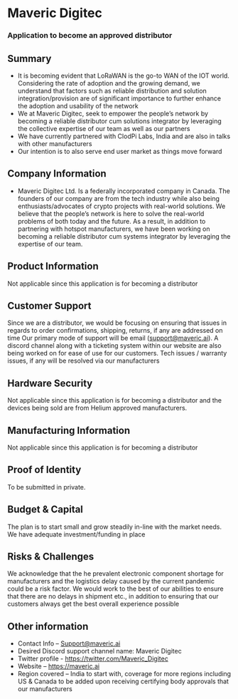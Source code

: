 # Maveric Digitec
### Application to become an approved distributor

## Summary
*	It is becoming evident that LoRaWAN is the go-to WAN of the IOT world. Considering the rate of adoption and the growing demand, we understand that factors such as reliable distribution and solution integration/provision are of significant importance to further enhance the adoption and usability of the network
*	We at Maveric Digitec, seek to empower the people’s network by becoming a reliable distributor cum solutions integrator by leveraging the collective expertise of our team as well as our partners
*	We have currently partnered with ClodPi Labs, India and are also in talks with other manufacturers
*	Our intention is to also serve end user market as things move forward


## Company Information
* Maveric Digitec Ltd. Is a federally incorporated company in Canada. The founders of our company are from the tech industry while also being enthusiasts/advocates of crypto projects with real-world solutions. We believe that the people’s network is here to solve the real-world problems of both today and the future. As a result, in addition to partnering with hotspot manufacturers, we have been working on becoming a reliable distributor cum systems integrator by leveraging the expertise of our team. 

## Product Information
Not applicable since this application is for becoming a distributor

## Customer Support
Since we are a distributor, we would be focusing on ensuring that issues in regards to order confirmations, shipping, returns, if any are addressed on time
Our primary mode of support will be email (support@maveric.ai). A discord channel along with a ticketing system within our website are also being worked on for ease of use for our customers.
Tech issues / warranty issues, if any will be resolved via our manufacturers

## Hardware Security
Not applicable since this application is for becoming a distributor and the devices being sold are from Helium approved manufacturers.

## Manufacturing Information
Not applicable since this application is for becoming a distributor

## Proof of Identity

To be submitted in private.

## Budget & Capital
The plan is to start small and grow steadily in-line with the market needs. We have adequate investment/funding in place 

## Risks & Challenges
We acknowledge that the he prevalent electronic component shortage for manufacturers and the logistics delay caused by the current pandemic could be a risk factor. 
We would work to the best of our abilities to ensure that there are no delays in shipment etc., in addition to ensuring that our customers always get the best overall experience possible

## Other information
* Contact Info – Support@maveric.ai
* Desired Discord support channel name: Maveric Digitec
* Twitter profile - https://twitter.com/Maveric_Digitec
* Website – https://maveric.ai
* Region covered – India to start with, coverage for more regions including US & Canada to be added upon receiving certifying body approvals that our manufacturers  

